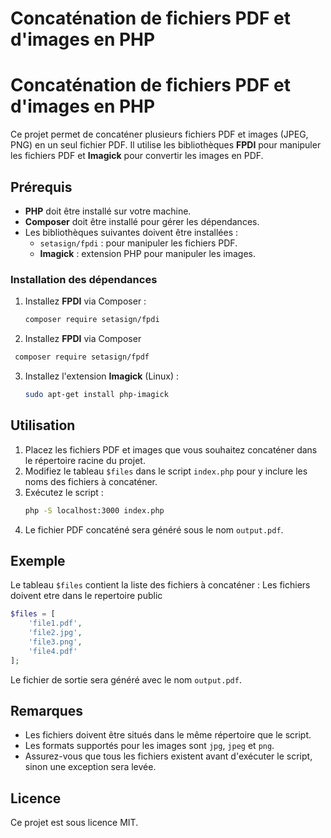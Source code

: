 # Concaténation de fichiers PDF et d'images en PHP
# Concaténation de fichiers PDF et d'images en PHP

Ce projet permet de concaténer plusieurs fichiers PDF et images (JPEG, PNG) en un seul fichier PDF. Il utilise les bibliothèques **FPDI** pour manipuler les fichiers PDF et **Imagick** pour convertir les images en PDF.

## Prérequis

- **PHP** doit être installé sur votre machine.
- **Composer** doit être installé pour gérer les dépendances.
- Les bibliothèques suivantes doivent être installées :
  - `setasign/fpdi` : pour manipuler les fichiers PDF.
  - **Imagick** : extension PHP pour manipuler les images.

### Installation des dépendances

1. Installez **FPDI** via Composer :
   ```bash
   composer require setasign/fpdi
   ```
2.  Installez **FPDI** via Composer
  ```bash
   composer require setasign/fpdf
   ```
3. Installez l'extension **Imagick** (Linux) :
   ```bash
   sudo apt-get install php-imagick
   ```

## Utilisation

1. Placez les fichiers PDF et images que vous souhaitez concaténer dans le répertoire racine du projet.
2. Modifiez le tableau `$files` dans le script `index.php` pour y inclure les noms des fichiers à concaténer.
3. Exécutez le script :
   ```bash
   php -S localhost:3000 index.php
   ```
4. Le fichier PDF concaténé sera généré sous le nom `output.pdf`.

## Exemple

Le tableau `$files` contient la liste des fichiers à concaténer :
Les fichiers doivent etre dans le repertoire public

```php
$files = [
    'file1.pdf',
    'file2.jpg',
    'file3.png',
    'file4.pdf'
];
```
Le fichier de sortie sera généré avec le nom `output.pdf`.

## Remarques

- Les fichiers doivent être situés dans le même répertoire que le script.
- Les formats supportés pour les images sont `jpg`, `jpeg` et `png`.
- Assurez-vous que tous les fichiers existent avant d'exécuter le script, sinon une exception sera levée.

## Licence

Ce projet est sous licence MIT.

